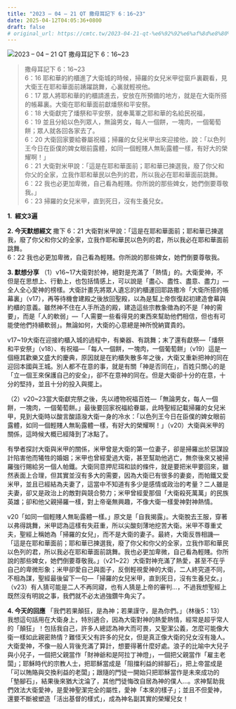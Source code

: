 ```yaml
---
title: "2023 – 04 – 21 QT 撒母耳記下 6：16~23"
date: 2025-04-12T04:05:36+0800
draft: false
# original_url: https://cmtc.tw/2023-04-21-qt-%e6%92%92%e6%af%8d%e8%80%b3%e8%a8%98%e4%b8%8b-6%ef%bc%9a1623
---
```


![2023 – 04 – 21 QT 撒母耳記下 6：16\~23](/images/qt.jpg  "2023 – 04 – 21 QT 撒母耳記下 6：16\~23")

> 撒母耳記下 6：16\~23  
> 6：16 耶和華的約櫃進了大衛城的時候，掃羅的女兒米甲從窗戶裏觀看，見大衛王在耶和華面前踴躍跳舞，心裏就輕視他。  
> 6：17 眾人將耶和華的約櫃請進去，安放在所預備的地方，就是在大衛所搭的帳幕裏。大衛在耶和華面前獻燔祭和平安祭。  
> 6：18 大衛獻完了燔祭和平安祭，就奉萬軍之耶和華的名給民祝福，  
> 6：19 並且分給以色列眾人，無論男女，每人一個餅，一塊肉，一個葡萄餅；眾人就各回各家去了。  
> 6：20 大衛回家要給眷屬祝福；掃羅的女兒米甲出來迎接他，說：「以色列王今日在臣僕的婢女眼前露體，如同一個輕賤人無恥露體一樣，有好大的榮耀啊！」  
> 6：21 大衛對米甲說：「這是在耶和華面前；耶和華已揀選我，廢了你父和你父的全家，立我作耶和華民以色列的君，所以我必在耶和華面前跳舞。  
> 6：22 我也必更加卑微，自己看為輕賤。你所說的那些婢女，她們倒要尊敬我。」  
> 6：23 掃羅的女兒米甲，直到死日，沒有生養兒女。

**1.  經文3遍**

**2. 今天默想經文**
撒下 6：21 大衛對米甲說：「這是在耶和華面前；耶和華已揀選我，廢了你父和你父的全家，立我作耶和華民以色列的君，所以我必在耶和華面前跳舞。  
6：22 我也必更加卑微，自己看為輕賤。你所說的那些婢女，她們倒要尊敬我。

**3. 默想分享**
（1）v16\~17大衛對於神，絕對是充滿了「熱情」的。大衛愛神，不但是在思想上、行動上，也包括情感上，可以說是「盡心、盡性、盡意、盡力」—全人全心愛神的榜樣。大衛計畫先將眾人遺忘的約櫃運回耶路撒冷「大衛所搭的帳幕裏」（v17），再等待機會建殿之後放回聖殿，以為是幫上帝恢復起初建造會幕與約櫃的意義。雖然神不住在人手所造的殿，建造這些宗教象徵為的不是「神的需要」，而是「人的軟弱」—「人需要一些看得見的東西來幫助他們相信，但也有可能使他們持續軟弱」。無論如何，大衛的心意總是神所悅納寶貴的。

v17\~19大衛在迎接約櫃入城的過程中，有樂器、有跳舞；末了還有獻祭—「燔祭和平安祭」（v18）、有祝福—「每人一個餅，一塊肉，一個葡萄餅」（v19）這是一個極其歡樂又盛大的慶典，原因就是在約櫃失散多年之後，大衛又重新把神的同在迎回本國與王城。別人都不在意的事，就是有關「神是否同在」，百姓只關心的是「立一個王來保護自己的安全」，卻不在意神的同在。但是大衛卻十分的在意，十分的堅持，並且十分的投入與擺上。

（2）v20\~23當大衛獻完祭之後，先以禮物祝福百姓—「無論男女，每人一個餅，一塊肉，一個葡萄餅。」最後要回家祝福給眷屬，此時聖經記載掃羅的女兒米甲，見到大衛時以酸言酸語潑大衛一身的冷水：「以色列王今日在臣僕的婢女眼前露體，如同一個輕賤人無恥露體一樣，有好大的榮耀啊！」（v20）大衛與米甲的關係，這時候大概已經降到了冰點了。

有學者探討大衛與米甲的關係，米甲曾是大衛的第一位妻子，卻是掃羅出於惡謀設計陷害他而犧牲的婚姻；米甲也曾經愛過大衛，甚至幫助他逃亡，無奈後來又被掃羅強行賜給另一個人帕鐵。大衛同意押尼珥和談的條件，就是要把米甲要回來，雖然表面上合理，但其實並沒有多大的需要，因為大衛已有很多的妻妾，而帕鐵又愛米甲，並且已經結為夫妻了，這當中不知道有多少是感情或政治的考量？二人雖是夫妻，卻又是政治上的敵對與競合勢力；米甲曾經愛那個「大衛殺死萬萬」的民族英雄；卻和他父親掃羅一樣，對上帝毫無興趣，不像大衛一樣愛神對神熱情。

v20「如同一個輕賤人無恥露體一樣。」原文是「自我揭露」。大衛脫去王服，穿著以弗得跳舞，米甲認為這樣有失莊重，所以尖酸刻薄地挖苦大衛。米甲不尊重丈夫，聖經上稱她為「掃羅的女兒」，而不是大衛的妻子。最終，大衛反唇相譏—「這是在耶和華面前；耶和華已揀選我，廢了你父和你父的全家，立我作耶和華民以色列的君，所以我必在耶和華面前跳舞。我也必更加卑微，自己看為輕賤。你所說的那些婢女，她們倒要尊敬我。」（v21\~22）大衛對神充滿了熱愛，甚至不在乎自己的卑微形象；米甲卻愛自己與面子，反倒輕視愛神的大衛，二人終究道不同，不相為謀，聖經最後留下一句—「掃羅的女兒米甲，直到死日，沒有生養兒女。」（v23）有人猜可能是二人不再同寢，也有人猜是上帝的審判…，不過我想聖經上既然沒有明說之事，我們就不必太過強鑽牛角尖了。

**4. 今天的回應**
「我們若果顛狂，是為神；若果謹守，是為你們。」（林後5：13）我想這句話用在大衛身上，特別適合，因為大衛對神的熱愛熱情，經常是超乎常人的「顛狂」！包括我自己，許多人總認為神大而可畏，又聖潔公義，怎麼可能像大衛一樣如此親密熱情？難怪天父有許多的兒女，但是真正像大衛的兒女沒有幾人。大衛愛神，不像一般人背後充滿了算計，想要得著什麼好處。浪子的比喻中大兒子與小兒子，一個把父親當作「財神爺和是阿拉丁神燈」，一個把父親當作「雇主老闆」；耶穌時代的宗教人士，把耶穌當成是「阻擋利益的絆腳石」，把上帝當成是「可以賄賂與交換利益的老闆」；跟隨的門徒一開始只把耶穌當作是未來成功的「墊腳石」，結果後來猶大沈淪了，其他門徒悔改自居為神的僕人…。求神幫助我們效法大衛愛神，是愛神聖潔完全的屬性，愛神「本來的樣子」；並且不但愛神，還要不斷被塑造「活出基督的樣式」，成為神名副其實的榮耀兒女！
